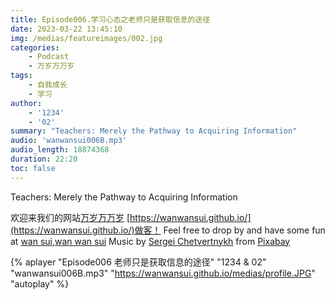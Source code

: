 ```yaml
---
title: Episode006.学习心态之老师只是获取信息的途径
date: 2023-03-22 13:45:10
img: /medias/featureimages/002.jpg
categories: 
    - Podcast
    - 万岁万万岁
tags:
    - 自我成长
    - 学习
author: 
    - '1234'
    - '02'
summary: "Teachers: Merely the Pathway to Acquiring Information"
audio: 'wanwansui006B.mp3'
audio_length: 18874368
duration: 22:20
toc: false
---
```


Teachers: Merely the Pathway to Acquiring Information


欢迎来我们的网站[万岁万万岁](https://wanwansui.github.io/) [https://wanwansui.github.io/](https://wanwansui.github.io/)做客！
Feel free to drop by and have some fun at [wan sui,wan wan sui](https://wanwansui.github.io/)
Music by <a href="https://pixabay.com/zh/users/sergequadrado-24990007/?utm_source=link-attribution&amp;utm_medium=referral&amp;utm_campaign=music&amp;utm_content=13185">Sergei Chetvertnykh</a> from <a href="https://pixabay.com/music//?utm_source=link-attribution&amp;utm_medium=referral&amp;utm_campaign=music&amp;utm_content=13185">Pixabay</a>

{% aplayer "Episode006 老师只是获取信息的途径" "1234 & 02" "wanwansui006B.mp3" "https://wanwansui.github.io/medias/profile.JPG" "autoplay" %}